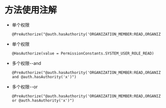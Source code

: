 # 方法使用注解

- 单个权限

  ~~~
  @PreAuthorize("@auth.hasAuthority('ORGANIZATION_MEMBER:READ,ORGANIZATION_MEMBER:READ')")
  ~~~

- 单个权限

  ~~~
  @HasAuthorize(value = PermissionConstants.SYSTEM_USER_ROLE_READ)
  ~~~

- 多个权限--and

  ~~~
  @PreAuthorize("@auth.hasAuthority('ORGANIZATION_MEMBER:READ,ORGANIZATION_MEMBER:READ') and @auth.hasAuthority('x')")
  ~~~

  

- 多个权限--or

  ~~~
  @PreAuthorize("@auth.hasAuthority('ORGANIZATION_MEMBER:READ,ORGANIZATION_MEMBER:READ') or @auth.hasAuthority('x')")
  ~~~

  